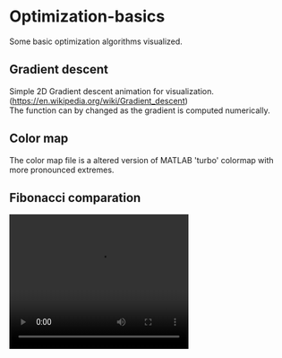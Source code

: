 # Optimization-basics
Some basic optimization algorithms visualized.  
## Gradient descent
Simple 2D Gradient descent animation for visualization. (https://en.wikipedia.org/wiki/Gradient_descent)  
The function can by changed as the gradient is computed numerically.  

## Color map
The color map file is a altered version of MATLAB 'turbo' colormap with more pronounced extremes.

## Fibonacci comparation  
<video src=".mp4" width="320" height="240" controls></video>
